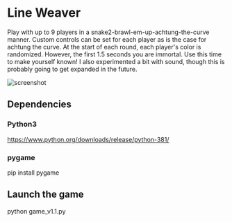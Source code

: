 # Line Weaver
Play with up to 9 players in a snake2-brawl-em-up-achtung-the-curve manner. Custom controls can be set for each player as is the case for achtung the curve. At the start of each round, each player's color is randomized. However, the first 1.5 seconds you are immortal. Use this time to make yourself known! I also experimented a bit with sound, though this is probably going to get expanded in the future.

![screenshot](https://user-images.githubusercontent.com/1488903/75149350-0c87d100-5702-11ea-8ee1-2bc2634ffb3c.jpg)

## Dependencies
### Python3
https://www.python.org/downloads/release/python-381/
### pygame
pip install pygame

## Launch the game
python game_v1.1.py
